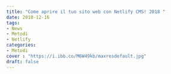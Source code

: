 ```yaml
---
title: "Come aprire il tuo sito web con Netlify CMS! 2018 "
date: 2018-12-16
tags:
- News
- Metodi
- Netlify
categories:
- Metodi
cover : "https://i.ibb.co/M6W49kb/maxresdefault.jpg"
draft: false
---
```



<div class="container">
    <div class="row">
        <div class="col-md-3"></div>
    </div>
</div>
